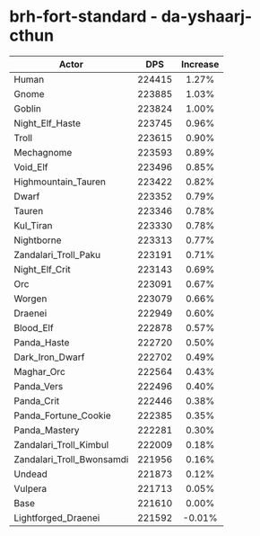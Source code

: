 # brh-fort-standard - da-yshaarj-cthun
| Actor | DPS | Increase |
|---|:---:|:---:|
|Human|224415|1.27%|
|Gnome|223885|1.03%|
|Goblin|223824|1.00%|
|Night_Elf_Haste|223745|0.96%|
|Troll|223615|0.90%|
|Mechagnome|223593|0.89%|
|Void_Elf|223496|0.85%|
|Highmountain_Tauren|223422|0.82%|
|Dwarf|223352|0.79%|
|Tauren|223346|0.78%|
|Kul_Tiran|223330|0.78%|
|Nightborne|223313|0.77%|
|Zandalari_Troll_Paku|223191|0.71%|
|Night_Elf_Crit|223143|0.69%|
|Orc|223091|0.67%|
|Worgen|223079|0.66%|
|Draenei|222949|0.60%|
|Blood_Elf|222878|0.57%|
|Panda_Haste|222720|0.50%|
|Dark_Iron_Dwarf|222702|0.49%|
|Maghar_Orc|222564|0.43%|
|Panda_Vers|222496|0.40%|
|Panda_Crit|222446|0.38%|
|Panda_Fortune_Cookie|222385|0.35%|
|Panda_Mastery|222281|0.30%|
|Zandalari_Troll_Kimbul|222009|0.18%|
|Zandalari_Troll_Bwonsamdi|221956|0.16%|
|Undead|221873|0.12%|
|Vulpera|221713|0.05%|
|Base|221610|0.00%|
|Lightforged_Draenei|221592|-0.01%|
